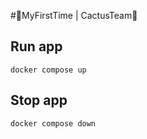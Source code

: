 #🌵MyFirstTime | CactusTeam🌵

## Run app

```
docker compose up
```

## Stop app

```
docker compose down
```
